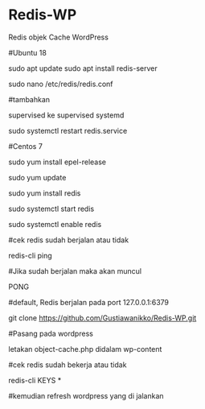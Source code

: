 # Redis-WP

Redis objek Cache WordPress 

#Ubuntu 18

sudo apt update
sudo apt install redis-server

sudo nano /etc/redis/redis.conf

#tambahkan 

supervised ke supervised systemd

sudo systemctl restart redis.service

#Centos 7

sudo yum install epel-release

sudo yum update

sudo yum install redis

sudo systemctl start redis

sudo systemctl enable redis

#cek redis sudah berjalan atau tidak

redis-cli ping

#Jika sudah berjalan maka akan muncul 

PONG

#default, Redis berjalan pada port 127.0.0.1:6379

git clone https://github.com/Gustiawanikko/Redis-WP.git

#Pasang pada wordpress

letakan object-cache.php didalam wp-content

#cek redis sudah bekerja atau tidak

redis-cli KEYS *

#kemudian refresh wordpress yang di jalankan
